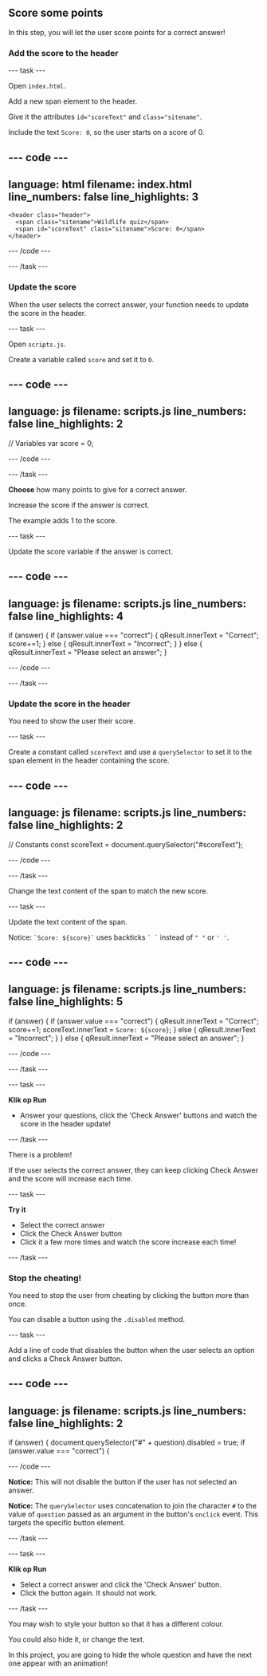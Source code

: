 ## Score some points

In this step, you will let the user score points for a correct answer!

### Add the score to the header

\--- task ---

Open `index.html`.

Add a new span element to the header.

Give it the attributes `id="scoreText"` and `class="sitename"`.

Include the text `Score: 0`, so the user starts on a score of 0.

## --- code ---

language: html
filename: index.html
line_numbers: false
line_highlights: 3
-------------------------------------------------------

```
<header class="header">
  <span class="sitename">Wildlife quiz</span>
  <span id="scoreText" class="sitename">Score: 0</span>
</header>
```

\--- /code ---

\--- /task ---

### Update the score

When the user selects the correct answer, your function needs to update the score in the header.

\--- task ---

Open `scripts.js`.

Create a variable called `score` and set it to `0`.

## --- code ---

language: js
filename: scripts.js
line_numbers: false
line_highlights: 2
-------------------------------------------------------

// Variables
var score = 0;

\--- /code ---

\--- /task ---

**Choose** how many points to give for a correct answer.

Increase the score if the answer is correct.

The example adds 1 to the score.

\--- task ---

Update the score variable if the answer is correct.

## --- code ---

language: js
filename: scripts.js
line_numbers: false
line_highlights: 4
-------------------------------------------------------

if (answer) {
if (answer.value === "correct") {
qResult.innerText = "Correct";
score+=1;
} else {
qResult.innerText = "Incorrect";
}
} else {
qResult.innerText = "Please select an answer";
}

\--- /code ---

\--- /task ---

### Update the score in the header

You need to show the user their score.

\--- task ---

Create a constant called `scoreText` and use a `querySelector` to set it to the span element in the header containing the score.

## --- code ---

language: js
filename: scripts.js
line_numbers: false
line_highlights: 2
-------------------------------------------------------

// Constants
const scoreText = document.querySelector("#scoreText");

\--- /code ---

\--- /task ---

Change the text content of the span to match the new score.

\--- task ---

Update the text content of the span.

Notice: `` `Score: ${score}` `` uses backticks `` ` ` `` instead of `" "` or `' '`.

## --- code ---

language: js
filename: scripts.js
line_numbers: false
line_highlights: 5
-------------------------------------------------------

if (answer) {
if (answer.value === "correct") {
qResult.innerText = "Correct";
score+=1;
scoreText.innerText = `Score: ${score}`;
} else {
qResult.innerText = "Incorrect";
}
} else {
qResult.innerText = "Please select an answer";
}

\--- /code ---

\--- /task ---

\--- task ---

**Klik op Run**

- Answer your questions, click the 'Check Answer' buttons and watch the score in the header update!

\--- /task ---

There is a problem!

If the user selects the correct answer, they can keep clicking Check Answer and the score will increase each time.

\--- task ---

**Try it**

- Select the correct answer
- Click the Check Answer button
- Click it a few more times and watch the score increase each time!

\--- /task ---

### Stop the cheating!

You need to stop the user from cheating by clicking the button more than once.

You can disable a button using the `.disabled` method.

\--- task ---

Add a line of code that disables the button when the user selects an option and clicks a Check Answer button.

## --- code ---

language: js
filename: scripts.js
line_numbers: false
line_highlights: 2
-------------------------------------------------------

if (answer) {
document.querySelector("#" + question).disabled = true;
if (answer.value === "correct") {

\--- /code ---

**Notice:** This will not disable the button if the user has not selected an answer.

**Notice:** The `querySelector` uses concatenation to join the character `#` to the value of `question` passed as an argument in the button's `onclick` event. This targets the specific button element.

\--- /task ---

\--- task ---

**Klik op Run**

- Select a correct answer and click the 'Check Answer' button.
- Click the button again. It should not work.

\--- /task ---

You may wish to style your button so that it has a different colour.

You could also hide it, or change the text.

In this project, you are going to hide the whole question and have the next one appear with an animation!
